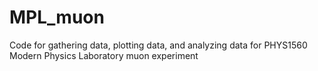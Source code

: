 # MPL_muon
Code for gathering data, plotting data, and analyzing data for PHYS1560 Modern Physics Laboratory muon experiment
